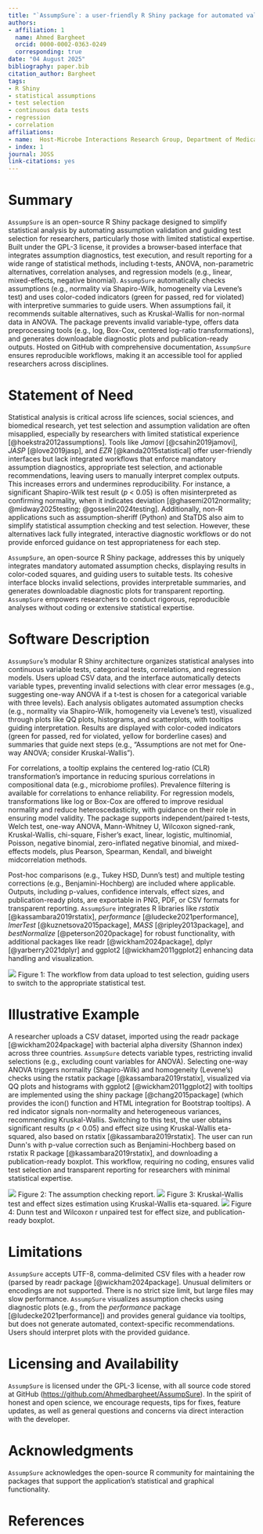 ```yaml
---
title: "`AssumpSure`: a user-friendly R Shiny package for automated validation of statistical assumptions and appropriate test selection"
authors:
- affiliation: 1
  name: Ahmed Bargheet
  orcid: 0000-0002-0363-0249
  corresponding: true
date: "04 August 2025"
bibliography: paper.bib
citation_author: Bargheet
tags:
- R Shiny
- statistical assumptions
- test selection
- continuous data tests
- regression
- correlation
affiliations:
- name:  Host-Microbe Interactions Research Group, Department of Medical Biology, UiT The Arctic University of Norway, Tromsø, Norway
- index: 1
journal: JOSS
link-citations: yes
---
```


# Summary

`AssumpSure` is an open-source R Shiny package designed to simplify statistical analysis by automating assumption validation and guiding test selection for researchers, particularly those with limited statistical expertise. Built under the GPL-3 license, it provides a browser-based interface that integrates assumption diagnostics, test execution, and result reporting for a wide range of statistical methods, including t-tests, ANOVA, non-parametric alternatives, correlation analyses, and regression models (e.g., linear, mixed-effects, negative binomial). `AssumpSure` automatically checks assumptions (e.g., normality via Shapiro-Wilk, homogeneity via Levene’s test) and uses color-coded indicators (green for passed, red for violated) with interpretive summaries to guide users. When assumptions fail, it recommends suitable alternatives, such as Kruskal-Wallis for non-normal data in ANOVA. The package prevents invalid variable-type, offers data preprocessing tools (e.g., log, Box-Cox, centered log-ratio transformations), and generates downloadable diagnostic plots and publication-ready outputs. Hosted on GitHub with comprehensive documentation, `AssumpSure` ensures reproducible workflows, making it an accessible tool for applied researchers across disciplines.

# Statement of Need

Statistical analysis is critical across life sciences, social sciences, and biomedical research, yet test selection and assumption validation are often misapplied, especially by researchers with limited statistical experience [@hoekstra2012assumptions]. Tools like *Jamovi* [@csahin2019jamovi], *JASP* [@love2019jasp], and *EZR* [@kanda2015statistical] offer user-friendly interfaces but lack integrated workflows that enforce mandatory assumption diagnostics, appropriate test selection, and actionable recommendations, leaving users to manually interpret complex outputs. This increases errors and undermines reproducibility. For instance, a significant Shapiro-Wilk test result (*p* < 0.05) is often misinterpreted as confirming normality, when it indicates deviation [@ghasemi2012normality; @midway2025testing; @gosselin2024testing]. Additionally, non-R applications such as assumption-sheriff (Python) and StaTDS also aim to simplify statistical assumption checking and test selection. However, these alternatives lack fully integrated, interactive diagnostic workflows or do not provide enforced guidance on test appropriateness for each step.

`AssumpSure`, an open-source R Shiny package, addresses this by uniquely integrates mandatory automated assumption checks, displaying results in color-coded squares, and guiding users to suitable tests. Its cohesive interface blocks invalid selections, provides interpretable summaries, and generates downloadable diagnostic plots for transparent reporting. `AssumpSure` empowers researchers to conduct rigorous, reproducible analyses without coding or extensive statistical expertise.

# Software Description
`AssumpSure`’s modular R Shiny architecture organizes statistical analyses into continuous variable tests, categorical tests, correlations, and regression models. Users upload CSV data, and the interface automatically detects variable types, preventing invalid selections with clear error messages (e.g., suggesting one-way ANOVA if a t-test is chosen for a categorical variable with three levels). Each analysis obligates automated assumption checks (e.g., normality via Shapiro-Wilk, homogeneity via Levene’s test), visualized through plots like QQ plots, histograms, and scatterplots, with tooltips guiding interpretation. Results are displayed with color-coded indicators (green for passed, red for violated, yellow for borderline cases) and summaries that guide next steps (e.g., “Assumptions are not met for One-way ANOVA; consider Kruskal-Wallis”). 

For correlations, a tooltip explains the centered log-ratio (CLR) transformation’s importance in reducing spurious correlations in compositional data (e.g., microbiome profiles). Prevalence filtering is available for correlations to enhance reliability. For regression models, transformations like log or Box-Cox are offered to improve residual normality and reduce heteroscedasticity, with guidance on their role in ensuring model validity. The package supports independent/paired t-tests, Welch test, one-way ANOVA, Mann-Whitney U, Wilcoxon signed-rank, Kruskal-Wallis, chi-square, Fisher’s exact, linear, logistic, multinomial, Poisson, negative binomial, zero-inflated negative binomial, and mixed-effects models, plus Pearson, Spearman, Kendall, and biweight midcorrelation methods. 

Post-hoc comparisons (e.g., Tukey HSD, Dunn’s test) and multiple testing corrections (e.g., Benjamini-Hochberg) are included where applicable. Outputs, including p-values, confidence intervals, effect sizes, and publication-ready plots, are exportable in PNG, PDF, or CSV formats for transparent reporting. `AssumpSure` integrates R libraries like *rstatix* [@kassambara2019rstatix], *performance* [@ludecke2021performance], *lmerTest* [@kuznetsova2015package], *MASS* [@ripley2013package], and *bestNormalize* [@peterson2020package] for robust functionality, with additional packages like readr [@wickham2024package], dplyr [@yarberry2021dplyr] and ggplot2 [@wickham2011ggplot2] enhancing data handling and visualization.

![](paper/figure1.png)
Figure 1: The workflow from data upload to test selection, guiding users to switch to the appropriate statistical test.


# Illustrative Example

A researcher uploads a CSV dataset, imported using the readr package [@wickham2024package] with bacterial alpha diversity (Shannon index) across three countries. `AssumpSure` detects variable types, restricting invalid selections (e.g., excluding count variables for ANOVA). Selecting one-way ANOVA triggers normality (Shapiro-Wilk) and homogeneity (Levene’s) checks using the rstatix package [@kassambara2019rstatix], visualized via QQ plots and histograms with ggplot2 [@wickham2011ggplot2] with tooltips are implemented using the shiny package [@chang2015package] (which provides the icon() function and HTML integration for Bootstrap tooltips). A red indicator signals non-normality and heterogeneous variances, recommending Kruskal-Wallis. Switching to this test, the user obtains significant results (*p* < 0.05) and effect size using Kruskal-Wallis eta-squared, also based on rstatix [@kassambara2019rstatix]. The user can run Dunn's with p-value correction such as Benjamini-Hochberg based on rstatix R package [@kassambara2019rstatix], and downloading a publication-ready boxplot. This workflow, requiring no coding, ensures valid test selection and transparent reporting for researchers with minimal statistical expertise.

![](paper/figure2.png)
Figure 2: The assumption checking report.
![](paper/figure3.png)
Figure 3: Kruskal-Wallis test and effect sizes estimation using Kruskal-Wallis eta-squared.
![](paper/figure4.png)
Figure 4: Dunn test and Wilcoxon r unpaired test for effect size, and publication-ready boxplot.

# Limitations
`AssumpSure` accepts UTF-8, comma-delimited CSV files with a header row (parsed by readr package [@wickham2024package]. Unusual delimiters or encodings are not supported. There is no strict size limit, but large files may slow performance. `AssumpSure` visualizes assumption checks using diagnostic plots (e.g., from the *performance* package [@ludecke2021performance]) and provides general guidance via tooltips, but does not generate automated, context-specific recommendations. Users should interpret plots with the provided guidance.

# Licensing and Availability

`AssumpSure` is licensed under the GPL-3 license, with all source code stored at GitHub (<https://github.com/Ahmedbargheet/AssumpSure>). In the spirit of honest and open science, we encourage requests, tips for fixes, feature updates, as well as general questions and concerns via direct interaction with the developer.

# Acknowledgments

`AssumpSure` acknowledges the open-source R community for maintaining the packages that support the application’s statistical and graphical functionality.

# References
